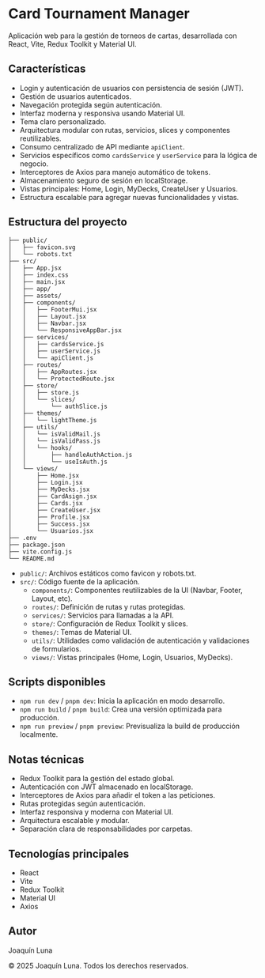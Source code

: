 # Card Tournament Manager

Aplicación web para la gestión de torneos de cartas, desarrollada con React, Vite, Redux Toolkit y Material UI.

## Características

- Login y autenticación de usuarios con persistencia de sesión (JWT).
- Gestión de usuarios autenticados.
- Navegación protegida según autenticación.
- Interfaz moderna y responsiva usando Material UI.
- Tema claro personalizado.
- Arquitectura modular con rutas, servicios, slices y componentes reutilizables.
- Consumo centralizado de API mediante `apiClient`.
- Servicios específicos como `cardsService` y `userService` para la lógica de negocio.
- Interceptores de Axios para manejo automático de tokens.
- Almacenamiento seguro de sesión en localStorage.
- Vistas principales: Home, Login, MyDecks, CreateUser y Usuarios.
- Estructura escalable para agregar nuevas funcionalidades y vistas.

## Estructura del proyecto

```
├── public/
│   ├── favicon.svg
│   └── robots.txt
├── src/
│   ├── App.jsx
│   ├── index.css
│   ├── main.jsx
│   ├── app/
│   ├── assets/
│   ├── components/
│   │   ├── FooterMui.jsx
│   │   ├── Layout.jsx
│   │   ├── Navbar.jsx
│   │   └── ResponsiveAppBar.jsx
│   ├── services/
│   │   ├── cardsService.js
│   │   ├── userService.js
│   │   └── apiClient.js
│   ├── routes/
│   │   ├── AppRoutes.jsx
│   │   └── ProtectedRoute.jsx
│   ├── store/
│   │   ├── store.js
│   │   └── slices/
│   │       └── authSlice.js
│   ├── themes/
│   │   └── lightTheme.js
│   ├── utils/
│   │   └── isValidMail.js
│   │   └── isValidPass.js
│   │   └── hooks/
│   │       ├── handleAuthAction.js
│   │       └── useIsAuth.js
│   └── views/
│       ├── Home.jsx
│       ├── Login.jsx
│       ├── MyDecks.jsx
│       ├── CardAsign.jsx
│       ├── Cards.jsx
│       ├── CreateUser.jsx
│       ├── Profile.jsx
│       ├── Success.jsx
│       └── Usuarios.jsx
├── .env
├── package.json
├── vite.config.js
└── README.md
```

- `public/`: Archivos estáticos como favicon y robots.txt.
- `src/`: Código fuente de la aplicación.
  - `components/`: Componentes reutilizables de la UI (Navbar, Footer, Layout, etc).
  - `routes/`: Definición de rutas y rutas protegidas.
  - `services/`: Servicios para llamadas a la API.
  - `store/`: Configuración de Redux Toolkit y slices.
  - `themes/`: Temas de Material UI.
  - `utils/`: Utilidades como validación de autenticación y validaciones de formularios.
  - `views/`: Vistas principales (Home, Login, Usuarios, MyDecks).

## Scripts disponibles

- `npm run dev` / `pnpm dev`: Inicia la aplicación en modo desarrollo.
- `npm run build` / `pnpm build`: Crea una versión optimizada para producción.
- `npm run preview` / `pnpm preview`: Previsualiza la build de producción localmente.

## Notas técnicas

- Redux Toolkit para la gestión del estado global.
- Autenticación con JWT almacenado en localStorage.
- Interceptores de Axios para añadir el token a las peticiones.
- Rutas protegidas según autenticación.
- Interfaz responsiva y moderna con Material UI.
- Arquitectura escalable y modular.
- Separación clara de responsabilidades por carpetas.

## Tecnologías principales

- React
- Vite
- Redux Toolkit
- Material UI
- Axios

## Autor

Joaquín Luna

© 2025 Joaquín Luna. Todos los derechos reservados.
